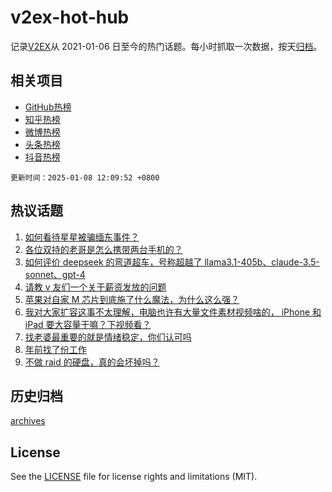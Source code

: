 # v2ex-hot-hub

 记录[V2EX](https://www.v2ex.com/)从 2021-01-06 日至今的热门话题。每小时抓取一次数据，按天[归档](archives)。
 
 ## 相关项目

- [GitHub热榜](https://github.com/it985/github-hot-hub)
- [知乎热榜](https://github.com/it985/zhihu-hot-hub)
- [微博热榜](https://github.com/it985/weibo-hot-hub)
- [头条热榜](https://github.com/it985/toutiao-hot-hub)
- [抖音热榜](https://github.com/it985/douyin-hot-hub)


 `更新时间：2025-01-08 12:09:52 +0800`

## 热议话题

1. [如何看待星星被骗缅东事件？](https://www.v2ex.com/t/1103371)
1. [各位双持的老哥是怎么携带两台手机的？](https://www.v2ex.com/t/1103181)
1. [如何评价 deepseek 的弯道超车，号称超越了 llama3.1-405b、claude-3.5-sonnet、gpt-4](https://www.v2ex.com/t/1103363)
1. [请教 v 友们一个关于薪资发放的问题](https://www.v2ex.com/t/1103279)
1. [苹果对自家 M 芯片到底施了什么魔法，为什么这么强？](https://www.v2ex.com/t/1103173)
1. [我对大家扩容这事不太理解，电脑也许有大量文件素材视频啥的， iPhone 和 iPad 要大容量干嘛？下视频看？](https://www.v2ex.com/t/1103224)
1. [找老婆最重要的就是情绪稳定，你们认可吗](https://www.v2ex.com/t/1103419)
1. [年前找了份工作](https://www.v2ex.com/t/1103184)
1. [不做 raid 的硬盘，真的会坏掉吗？](https://www.v2ex.com/t/1103334)

## 历史归档

[archives](archives)

## License

See the [LICENSE](LICENSE) file for license rights and limitations (MIT).
